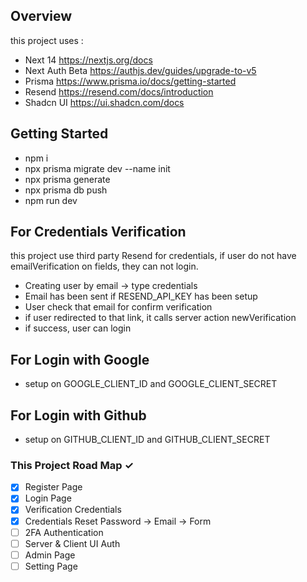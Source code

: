 ## Overview
this project uses :
- Next 14 https://nextjs.org/docs
- Next Auth Beta https://authjs.dev/guides/upgrade-to-v5
- Prisma https://www.prisma.io/docs/getting-started
- Resend https://resend.com/docs/introduction
- Shadcn UI https://ui.shadcn.com/docs

## Getting Started
- npm i
- npx prisma migrate dev --name init
- npx prisma generate
- npx prisma db push
- npm run dev

## For Credentials Verification
this project use third party Resend for credentials, if user do not have emailVerification on fields, they can not login.
- Creating user by email -> type credentials
- Email has been sent if RESEND_API_KEY has been setup
- User check that email for confirm verification
- if user redirected to that link, it calls server action newVerification
- if success, user can login

## For Login with Google
- setup on GOOGLE_CLIENT_ID and GOOGLE_CLIENT_SECRET

## For Login with Github
- setup on GITHUB_CLIENT_ID and GITHUB_CLIENT_SECRET

### This Project Road Map ✓
- [x] Register Page
- [x] Login Page
- [x] Verification Credentials
- [x] Credentials Reset Password -> Email -> Form
- [ ] 2FA Authentication
- [ ] Server & Client UI Auth
- [ ] Admin Page
- [ ] Setting Page